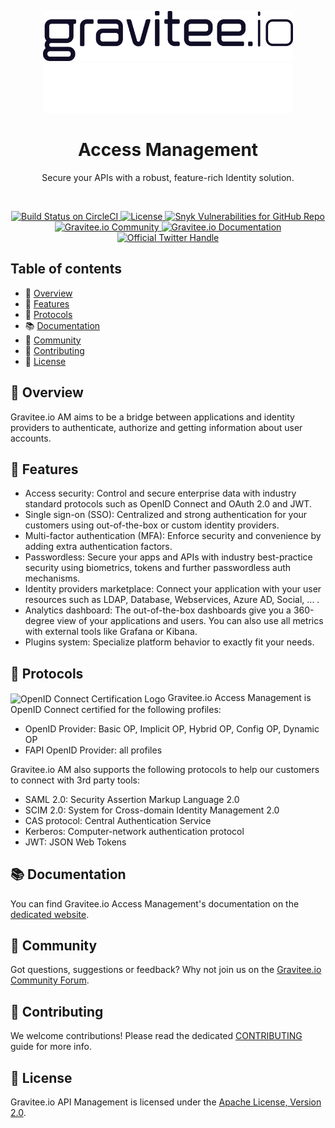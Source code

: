 <p align="center" >
  <img src="./assets/gravitee-logo-dark.svg#gh-light-mode-only" width="400" alt="Gravitee Dark Logo">
  <img src="./assets/gravitee-logo-white.svg#gh-dark-mode-only" width="400" alt="Gravitee Light Logo">
</p>

<h1 align="center">Access Management</h1>
<p align="center">Secure your APIs with a robust, feature-rich Identity solution.</p>

<br/>

<p align="center">
  <a href="https://circleci.com/gh/gravitee-io/gravitee-access-management">
    <img src="https://circleci.com/gh/gravitee-io/gravitee-access-management.svg?style=svg" alt="Build Status on CircleCI" />
  </a>
  <a href="https://github.com/gravitee-io/gravitee-access-management/blob/master/LICENSE.txt">
    <img src="https://img.shields.io/github/license/gravitee-io/gravitee-access-management.svg" alt="License" />
  </a>
  <a href="https://gravitee.io">
    <img src="https://img.shields.io/snyk/vulnerabilities/github/gravitee-io/gravitee-access-management" alt="Snyk Vulnerabilities for GitHub Repo" />
  </a>
<br/>
  <a href="https://community.gravitee.io">
    <img src="https://img.shields.io/badge/community-join-4BC424.svg" alt="Gravitee.io Community" />
  </a>
  <a href="https://docs.gravitee.io">
    <img src="https://img.shields.io/badge/documentation-see-4BC424.svg" alt="Gravitee.io Documentation" />
  </a>
  <a href="https://twitter.com/intent/follow?screen_name=graviteeio">
    <img src="https://img.shields.io/twitter/follow/graviteeio?color=blue&logo=twitter" alt="Official Twitter Handle" />
  </a>
</p>

## Table of contents

- 🔐 [Overview](#-overview)
- 🚀 [Features](#-features)
- 🔑 [Protocols](#-protocols)
- 📚 [Documentation](#-documentation)
- 👥 [Community](#-community)
- 👏 [Contributing](#-contributing)
- 📝 [License](#-license)

## 🔐 Overview

Gravitee.io AM aims to be a bridge between applications and identity providers to authenticate, authorize and getting information about user accounts.

## 🚀 Features

- Access security: Control and secure enterprise data with industry standard protocols such as OpenID Connect and OAuth 2.0 and JWT.
- Single sign-on (SSO): Centralized and strong authentication for your customers using out-of-the-box or custom identity providers.
- Multi-factor authentication (MFA): Enforce security and convenience by adding extra authentication factors.
- Passwordless: Secure your apps and APIs with industry best-practice security using biometrics, tokens and further passwordless auth mechanisms.
- Identity providers marketplace: Connect your application with your user resources such as LDAP, Database, Webservices, Azure AD, Social, ... .
- Analytics dashboard: The out-of-the-box dashboards give you a 360-degree view of your applications and users. You can also use all metrics with external tools like Grafana or Kibana.
- Plugins system: Specialize platform behavior to exactly fit your needs.

## 🔑 Protocols

<div>
  <img style="vertical-align:middle" src="http://openid.net/wordpress-content/uploads/2016/04/oid-l-certification-mark-l-rgb-150dpi-90mm.png" width="75" alt="OpenID Connect Certification Logo">
  Gravitee.io Access Management is OpenID Connect certified for the following profiles:    
</div>

- OpenID Provider: Basic OP, Implicit OP, Hybrid OP, Config OP, Dynamic OP
- FAPI OpenID Provider: all profiles

Gravitee.io AM also supports the following protocols to help our customers to connect with 3rd party tools:

- SAML 2.0: Security Assertion Markup Language 2.0
- SCIM 2.0: System for Cross-domain Identity Management 2.0
- CAS protocol: Central Authentication Service
- Kerberos: Computer-network authentication protocol
- JWT: JSON Web Tokens

## 📚 Documentation

You can find Gravitee.io Access Management's documentation on the [dedicated website](https://docs.gravitee.io/).

## 👥 Community

Got questions, suggestions or feedback? Why not join us on the [Gravitee.io Community Forum](https://community.gravitee.io/).

## 👏 Contributing

We welcome contributions! Please read the dedicated [CONTRIBUTING](./CONTRIBUTING.adoc) guide for more info.

## 📝 License

Gravitee.io API Management is licensed under the [Apache License, Version 2.0](./LICENSE.txt).
